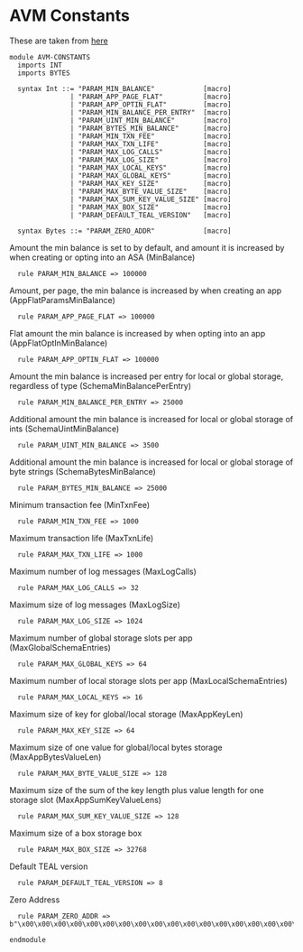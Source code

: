 # AVM Constants

These are taken from [here](https://developer.algorand.org/docs/get-details/parameter_tables)

```k
module AVM-CONSTANTS
  imports INT
  imports BYTES

  syntax Int ::= "PARAM_MIN_BALANCE"            [macro]
               | "PARAM_APP_PAGE_FLAT"          [macro]
               | "PARAM_APP_OPTIN_FLAT"         [macro]
               | "PARAM_MIN_BALANCE_PER_ENTRY"  [macro]
               | "PARAM_UINT_MIN_BALANCE"       [macro]
               | "PARAM_BYTES_MIN_BALANCE"      [macro]
               | "PARAM_MIN_TXN_FEE"            [macro]
               | "PARAM_MAX_TXN_LIFE"           [macro]
               | "PARAM_MAX_LOG_CALLS"          [macro]
               | "PARAM_MAX_LOG_SIZE"           [macro]
               | "PARAM_MAX_LOCAL_KEYS"         [macro]
               | "PARAM_MAX_GLOBAL_KEYS"        [macro]
               | "PARAM_MAX_KEY_SIZE"           [macro]
               | "PARAM_MAX_BYTE_VALUE_SIZE"    [macro]
               | "PARAM_MAX_SUM_KEY_VALUE_SIZE" [macro]
               | "PARAM_MAX_BOX_SIZE"           [macro]
               | "PARAM_DEFAULT_TEAL_VERSION"   [macro]

  syntax Bytes ::= "PARAM_ZERO_ADDR"            [macro]
```

Amount the min balance is set to by default, and amount it is increased by when creating or opting into
an ASA (MinBalance)

```k
  rule PARAM_MIN_BALANCE => 100000
```

Amount, per page, the min balance is increased by when creating an app (AppFlatParamsMinBalance)

```k
  rule PARAM_APP_PAGE_FLAT => 100000
```

Flat amount the min balance is increased by when opting into an app (AppFlatOptInMinBalance)

```k
  rule PARAM_APP_OPTIN_FLAT => 100000
```

Amount the min balance is increased per entry for local or global storage, regardless of type
(SchemaMinBalancePerEntry)

```k
  rule PARAM_MIN_BALANCE_PER_ENTRY => 25000
```

Additional amount the min balance is increased for local or global storage of ints (SchemaUintMinBalance)

```k
  rule PARAM_UINT_MIN_BALANCE => 3500
```

Additional amount the min balance is increased for local or global storage of byte strings
(SchemaBytesMinBalance)

```k
  rule PARAM_BYTES_MIN_BALANCE => 25000
```

Minimum transaction fee (MinTxnFee)

```k
  rule PARAM_MIN_TXN_FEE => 1000
```

Maximum transaction life (MaxTxnLife)

```k
  rule PARAM_MAX_TXN_LIFE => 1000
```

Maximum number of log messages (MaxLogCalls)

```k
  rule PARAM_MAX_LOG_CALLS => 32
```

Maximum size of log messages (MaxLogSize)

```k
  rule PARAM_MAX_LOG_SIZE => 1024
```

Maximum number of global storage slots per app (MaxGlobalSchemaEntries)

```k
  rule PARAM_MAX_GLOBAL_KEYS => 64
```

Maximum number of local storage slots per app (MaxLocalSchemaEntries)

```k
  rule PARAM_MAX_LOCAL_KEYS => 16
```

Maximum size of key for global/local storage (MaxAppKeyLen)

```k
  rule PARAM_MAX_KEY_SIZE => 64
```

Maximum size of one value for global/local bytes storage (MaxAppBytesValueLen)

```k
  rule PARAM_MAX_BYTE_VALUE_SIZE => 128
```

Maximum size of the sum of the key length plus value length for one storage slot (MaxAppSumKeyValueLens)

```k
  rule PARAM_MAX_SUM_KEY_VALUE_SIZE => 128
```

Maximum size of a box storage box

```k
  rule PARAM_MAX_BOX_SIZE => 32768
```

Default TEAL version

```k
  rule PARAM_DEFAULT_TEAL_VERSION => 8
```

Zero Address

```k
  rule PARAM_ZERO_ADDR => b"\x00\x00\x00\x00\x00\x00\x00\x00\x00\x00\x00\x00\x00\x00\x00\x00\x00\x00\x00\x00\x00\x00\x00\x00\x00\x00\x00\x00\x00\x00\x00\x00"
```

```k
endmodule
```
